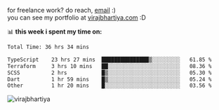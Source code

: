 for freelance work? do reach, [email](mailto:vlbhartiya@gmail.com) :)<br/>
you can see my portfolio at [virajbhartiya.com](https://virajbhartiya.com) :D

📊 **this week i spent my time on:**

<!--START_SECTION:waka-->

```txt
Total Time: 36 hrs 34 mins

TypeScript    23 hrs 27 mins  ███████████████▒░░░░░░░░░   61.85 %
Terraform     3 hrs 10 mins   ██░░░░░░░░░░░░░░░░░░░░░░░   08.36 %
SCSS          2 hrs           █▒░░░░░░░░░░░░░░░░░░░░░░░   05.30 %
Dart          1 hr 59 mins    █▒░░░░░░░░░░░░░░░░░░░░░░░   05.24 %
Other         1 hr 20 mins    █░░░░░░░░░░░░░░░░░░░░░░░░   03.56 %
```

<!--END_SECTION:waka-->

<p align="left"> <img src="https://komarev.com/ghpvc/?username=virajbhartiya&color=blue" alt="virajbhartiya" /> </p>
